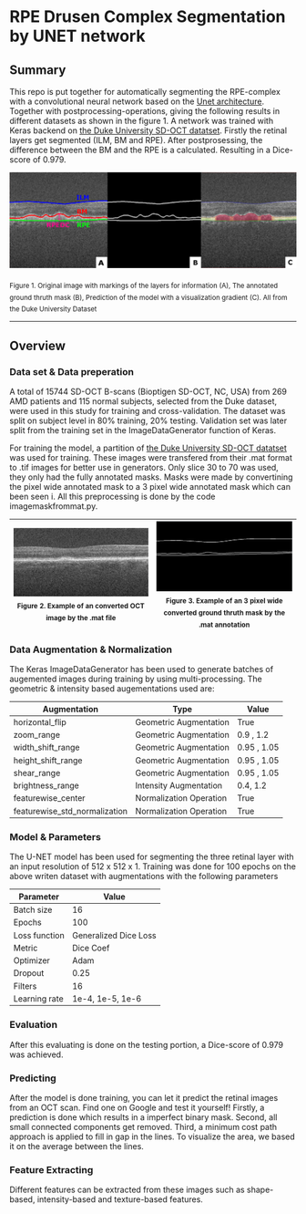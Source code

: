 # RPE Drusen Complex Segmentation by UNET network 

## Summary

This repo is put together for automatically segmenting the RPE-complex with a convolutional neural network based on the [Unet architecture](http://lmb.informatik.uni-freiburg.de/people/ronneber/u-net/). Together with postprocessing-operations, giving the following results in different datasets as shown in the figure 1. A network was trained with Keras backend on [the Duke University SD-OCT datatset](http://people.duke.edu/~sf59/RPEDC_Ophth_2013_dataset.htm).  Firstly the retinal layers get segmented (ILM, BM and RPE). After postprosessing, the difference between the BM and the RPE is a calculated. Resulting in a Dice-score of 0.979. 

![images/image3.png](images/image3.png)

<sub>Figure 1. Original image with markings of the layers for information (A), The annotated ground thruth mask (B), Prediction of the model with a visualization gradient (C). All from the Duke University Dataset</sub>

---
## Overview

### Data set & Data preperation
A total of 15744 SD-OCT B-scans (Bioptigen SD-OCT, NC, USA) from 269 AMD patients and 115 normal subjects, selected from the Duke dataset, were used in this study for training and cross-validation. The dataset was split on subject level in 80% training, 20% testing. Validation set was later split from the training set in the ImageDataGenerator function of Keras. 

For training the model, a partition of [the Duke University SD-OCT datatset](http://people.duke.edu/~sf59/RPEDC_Ophth_2013_dataset.htm) was used for training. These images were transfered from their .mat format to .tif images for better use in generators. Only slice 30 to 70 was used, they only had the fully annotated masks. Masks were made by convertining the pixel wide annotated mask to a 3 pixel wide annotated mask which can been seen i. All this preprocessing is done by the code imagemaskfrommat.py. 

|![images/imageduke.png](images/imageduke.png) </br> <sub>Figure 2. Example of an converted OCT image by the .mat file</sub>  	| ![images/maskduke.png](images/maskduke.png) </br> <sub>Figure 3. Example of an 3 pixel wide converted ground thruth mask by the .mat annotation</sub> 	|
|---|---|

### Data Augmentation & Normalization
The Keras ImageDataGenerator has been used to generate batches of augemented images during training by using multi-processing. The geometric & intensity based augementations used are: 

| Augmentation | Type | Value | 
|---|---|---|
| horizontal_flip | Geometric Augmentation | True | 
| zoom_range | Geometric Augmentation | 0.9 , 1.2 |
| width_shift_range  | Geometric Augmentation| 0.95 , 1.05 | 
| height_shift_range | Geometric Augmentation| 0.95 , 1.05 |
| shear_range | Geometric Augmentation | 0.95 , 1.05 | 
| brightness_range | Intensity Augmentation | 0.4, 1.2 | 
| featurewise_center | Normalization Operation | True | 
| featurewise_std_normalization | Normalization Operation | True | 


### Model & Parameters 
The U-NET model has been used for segmenting the three retinal layer with an input resolution of 512 x 512 x 1. Training was done for 100 epochs on the above writen dataset with augmentations with the following parameters

| Parameter | Value | 
|---|---|
| Batch size | 16 | 
| Epochs | 100 | 
| Loss function | Generalized Dice Loss | 
| Metric | Dice Coef | 
| Optimizer | Adam | 
| Dropout | 0.25 | 
| Filters | 16 | 
| Learning rate | 1e-4, 1e-5, 1e-6 | 

### Evaluation
After this evaluating is done on the testing portion, a Dice-score of 0.979 was achieved.

### Predicting
After the model is done training, you can let it predict the retinal images from an OCT scan. Find one on Google and test it yourself! Firstly, a prediction is done which results in a imperfect binary mask. Second, all small connected components get removed. Third, a minimum cost path approach is applied to fill in gap in the lines. To visualize the area, we based it on the average between the lines. 

### Feature Extracting
Different features can be extracted from these images such as shape-based, intensity-based and texture-based features. 
